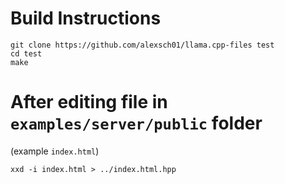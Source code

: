 # Build Instructions
```
git clone https://github.com/alexsch01/llama.cpp-files test
cd test
make
```

# After editing file in `examples/server/public` folder
(example `index.html`)
```
xxd -i index.html > ../index.html.hpp
```
